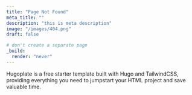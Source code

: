 ```yaml
---
title: "Page Not Found"
meta_title: ""
description: "this is meta description"
image: "/images/404.png"
draft: false

# don't create a separate page
_build:
  render: "never"
---
```


Hugoplate is a free starter template built with Hugo and TailwindCSS, providing everything you need to jumpstart your HTML project and save valuable time.
